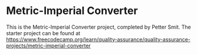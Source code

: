 # Metric-Imperial Converter

This is the Metric-Imperial Converter project, completed by Petter Smit. The starter project can be found at https://www.freecodecamp.org/learn/quality-assurance/quality-assurance-projects/metric-imperial-converter
